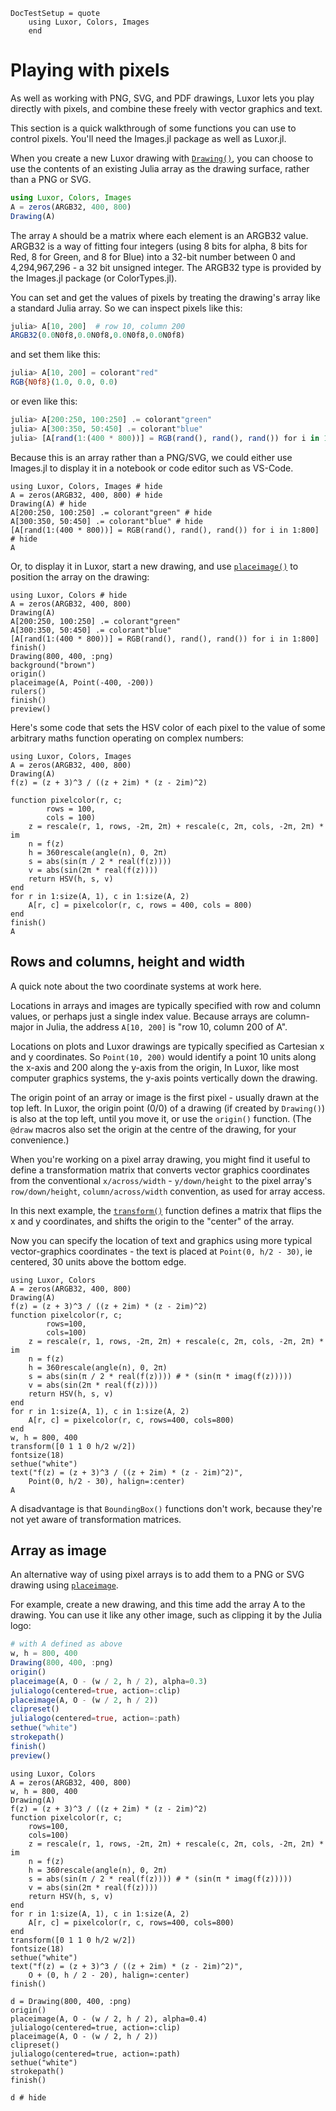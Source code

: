 ```@meta
DocTestSetup = quote
    using Luxor, Colors, Images
    end
```
# Playing with pixels

As well as working with PNG, SVG, and PDF drawings, Luxor lets you play directly with pixels, and combine these freely with vector graphics and text.

This section is a quick walkthrough of some functions you can use to control pixels. You'll need the Images.jl package as well as Luxor.jl.

When you create a new Luxor drawing with [`Drawing()`](@ref), you can choose to use the contents of an existing Julia array as the drawing surface, rather than a PNG or SVG.

```julia
using Luxor, Colors, Images
A = zeros(ARGB32, 400, 800)
Drawing(A)
```

The array `A` should be a matrix where each element is an ARGB32 value. ARGB32 is a way of fitting four integers (using 8 bits for alpha, 8 bits for Red, 8 for Green, and 8 for Blue) into a 32-bit number between 0 and 4,294,967,296 - a 32 bit unsigned integer. The ARGB32 type is provided by the Images.jl package (or ColorTypes.jl).

You can set and get the values of pixels by treating the drawing's array like a standard Julia array. So we can inspect pixels like this:

```julia
julia> A[10, 200]  # row 10, column 200
ARGB32(0.0N0f8,0.0N0f8,0.0N0f8,0.0N0f8)
```

and set them like this:

```julia
julia> A[10, 200] = colorant"red"
RGB{N0f8}(1.0, 0.0, 0.0)
```

or even like this:

```julia
julia> A[200:250, 100:250] .= colorant"green"
julia> A[300:350, 50:450] .= colorant"blue"
julia> [A[rand(1:(400 * 800))] = RGB(rand(), rand(), rand()) for i in 1:800]
```

Because this is an array rather than a PNG/SVG, we could either use Images.jl to display it in a notebook or code editor such as VS-Code.

```@example
using Luxor, Colors, Images # hide
A = zeros(ARGB32, 400, 800) # hide
Drawing(A) # hide
A[200:250, 100:250] .= colorant"green" # hide
A[300:350, 50:450] .= colorant"blue" # hide
[A[rand(1:(400 * 800))] = RGB(rand(), rand(), rand()) for i in 1:800] # hide
A
```

Or, to display it in Luxor, start a new drawing, and use [`placeimage()`](@ref) to position the array on the drawing:

```@example
using Luxor, Colors # hide
A = zeros(ARGB32, 400, 800) 
Drawing(A) 
A[200:250, 100:250] .= colorant"green" 
A[300:350, 50:450] .= colorant"blue" 
[A[rand(1:(400 * 800))] = RGB(rand(), rand(), rand()) for i in 1:800] 
finish()
Drawing(800, 400, :png)
background("brown")
origin()
placeimage(A, Point(-400, -200))
rulers()
finish()
preview()
```

Here's some code that sets the HSV color of each pixel to the value of some arbitrary maths function operating on complex numbers:

```@example
using Luxor, Colors, Images
A = zeros(ARGB32, 400, 800)
Drawing(A)
f(z) = (z + 3)^3 / ((z + 2im) * (z - 2im)^2)

function pixelcolor(r, c;
        rows = 100,
        cols = 100)
    z = rescale(r, 1, rows, -2π, 2π) + rescale(c, 2π, cols, -2π, 2π) * im
    n = f(z)
    h = 360rescale(angle(n), 0, 2π)
    s = abs(sin(π / 2 * real(f(z))))
    v = abs(sin(2π * real(f(z))))
    return HSV(h, s, v)
end
for r in 1:size(A, 1), c in 1:size(A, 2)
    A[r, c] = pixelcolor(r, c, rows = 400, cols = 800)
end
finish()
A
```

## Rows and columns, height and width

A quick note about the two coordinate systems at work here.

Locations in arrays and images are typically specified with row and column values, or perhaps just a single index value. Because arrays are column-major in Julia, the address `A[10, 200]` is "row 10, column 200 of A".

Locations on plots and Luxor drawings are typically specified as Cartesian x and y coordinates. So `Point(10, 200)` would identify a point 10 units along the x-axis and 200 along the y-axis from the origin, In Luxor, like most computer graphics systems, the y-axis points vertically down the drawing. 

The origin point of an array or image is the first pixel - usually drawn at the top left. In Luxor, the origin point (0/0) of a drawing (if created by `Drawing()`) is also at the top left, until you move it, or use the `origin()` function. (The `@draw` macros also set the origin at the centre of the drawing, for your convenience.)

When you're working on a pixel array drawing, you might find it useful to define a transformation matrix that converts vector graphics coordinates from the conventional `x/across/width` - `y/down/height` to the pixel array's `row/down/height`, `column/across/width` convention, as used for array access. 

In this next example, the [`transform()`](@ref) function defines a matrix that flips the x and y coordinates, and shifts the origin to the "center" of the array. 

Now you can specify the location of text and graphics using more typical vector-graphics coordinates - the text is placed at `Point(0, h/2 - 30)`, ie centered, 30 units above the bottom edge.

```@example
using Luxor, Colors
A = zeros(ARGB32, 400, 800)
Drawing(A)
f(z) = (z + 3)^3 / ((z + 2im) * (z - 2im)^2)
function pixelcolor(r, c;
        rows=100,
        cols=100)
    z = rescale(r, 1, rows, -2π, 2π) + rescale(c, 2π, cols, -2π, 2π) * im
    n = f(z)
    h = 360rescale(angle(n), 0, 2π)
    s = abs(sin(π / 2 * real(f(z)))) # * (sin(π * imag(f(z)))))
    v = abs(sin(2π * real(f(z))))
    return HSV(h, s, v)
end
for r in 1:size(A, 1), c in 1:size(A, 2)
    A[r, c] = pixelcolor(r, c, rows=400, cols=800)
end
w, h = 800, 400
transform([0 1 1 0 h/2 w/2])
fontsize(18)
sethue("white")
text("f(z) = (z + 3)^3 / ((z + 2im) * (z - 2im)^2)",
    Point(0, h/2 - 30), halign=:center)
A
```

A disadvantage is that `BoundingBox()` functions don't work, because they're not yet aware of transformation matrices.

## Array as image

An alternative way of using pixel arrays is to add them to a PNG or SVG drawing using [`placeimage`](@ref).

For example, create a new drawing, and this time add the array A to the drawing. You can use it like any other image, such as clipping it by the Julia logo:

```julia
# with A defined as above
w, h = 800, 400
Drawing(800, 400, :png)
origin()
placeimage(A, O - (w / 2, h / 2), alpha=0.3)
julialogo(centered=true, action=:clip)
placeimage(A, O - (w / 2, h / 2))
clipreset()
julialogo(centered=true, action=:path)
sethue("white")
strokepath()
finish()
preview()
```

```@setup final_example
using Luxor, Colors
A = zeros(ARGB32, 400, 800)
w, h = 800, 400
Drawing(A)
f(z) = (z + 3)^3 / ((z + 2im) * (z - 2im)^2)
function pixelcolor(r, c;
    rows=100,
    cols=100)
    z = rescale(r, 1, rows, -2π, 2π) + rescale(c, 2π, cols, -2π, 2π) * im
    n = f(z)
    h = 360rescale(angle(n), 0, 2π)
    s = abs(sin(π / 2 * real(f(z)))) # * (sin(π * imag(f(z)))))
    v = abs(sin(2π * real(f(z))))
    return HSV(h, s, v)
end
for r in 1:size(A, 1), c in 1:size(A, 2)
    A[r, c] = pixelcolor(r, c, rows=400, cols=800)
end
transform([0 1 1 0 h/2 w/2])
fontsize(18)
sethue("white")
text("f(z) = (z + 3)^3 / ((z + 2im) * (z - 2im)^2)",
    O + (0, h / 2 - 20), halign=:center)
finish()

d = Drawing(800, 400, :png)
origin()
placeimage(A, O - (w / 2, h / 2), alpha=0.4)
julialogo(centered=true, action=:clip)
placeimage(A, O - (w / 2, h / 2))
clipreset()
julialogo(centered=true, action=:path)
sethue("white")
strokepath()
finish()
```

```@example final_example
d # hide
```
